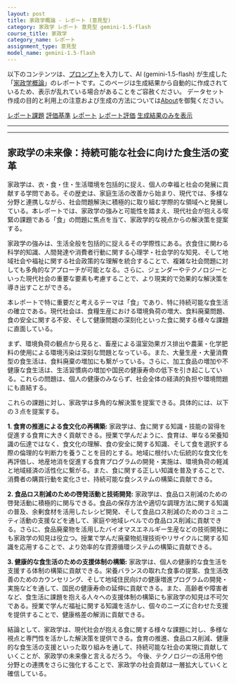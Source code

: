 ```yaml
---
layout: post
title: 家政学概論 - レポート (意見型)
category: 家政学 レポート 意見型 gemini-1.5-flash
course_title: 家政学
category_name: レポート
assignment_type: 意見型
model_name: gemini-1.5-flash
---
```


以下のコンテンツは、[プロンプト](http://127.0.0.1:8000/generated/家政学/gemini-1.5-flash/prompt_レポート-意見型.md)を入力して、AI (gemini-1.5-flash) が生成した「[家政学概論](/contents/家政学/)」のレポートです。このページは生成結果から自動的に作成されているため、表示が乱れている場合があることをご容赦ください。
データセット作成の目的と利用上の注意および生成の方法については[About](/About)を御覧ください。

[レポート課題](../レポート課題-意見型)
[評価基準](../評価基準-意見型)
[レポート](../レポート-意見型)
[レポート評価](../レポート評価-意見型)
[生成結果のみを表示](http://127.0.0.1:8000/generated/家政学/gemini-1.5-flash/レポート-意見型.md)
  

***
***
  
## 家政学の未来像：持続可能な社会に向けた食生活の変革

家政学は、衣・食・住・生活環境を包括的に捉え、個人の幸福と社会の発展に貢献する学問である。その歴史は、家庭生活の改善から始まり、現代では、多様な分野と連携しながら、社会問題解決に積極的に取り組む学際的な領域へと発展している。本レポートでは、家政学の強みと可能性を踏まえ、現代社会が抱える喫緊の課題である「食」の問題に焦点を当て、家政学的な視点からの解決策を提案する。

家政学の強みは、生活全般を包括的に捉えるその学際性にある。衣食住に関わる科学的知識、人間発達や消費者行動に関する心理学・社会学的な知見、そして地域社会や福祉に関する社会政策的な理解を統合することで、複雑な社会問題に対しても多角的なアプローチが可能となる。さらに、ジェンダーやテクノロジーといった現代社会の重要な要素も考慮することで、より現実的で効果的な解決策を導き出すことができる。

本レポートで特に重要だと考えるテーマは「食」であり、特に持続可能な食生活の確立である。現代社会は、食糧生産における環境負荷の増大、食料廃棄問題、食の安全に関する不安、そして健康問題の深刻化といった食に関する様々な課題に直面している。

まず、環境負荷の観点から見ると、畜産による温室効果ガス排出や農薬・化学肥料の使用による環境汚染は深刻な問題となっている。また、大量生産・大量消費型の食生活は、食料廃棄の増加にも繋がっている。さらに、加工食品の増加や不健康な食生活は、生活習慣病の増加や国民の健康寿命の低下を引き起こしている。これらの問題は、個人の健康のみならず、社会全体の経済的負担や環境問題にも直結する。

これらの課題に対し、家政学は多角的な解決策を提案できる。具体的には、以下の３点を提案する。

**1. 食育の推進による食文化の再構築:**  家政学は、食に関する知識・技能の習得を促進する食育に大きく貢献できる。授業で学んだように、食育は、単なる栄養知識の伝達ではなく、食文化の理解、食の安全に関する知識、そして食を選択する際の倫理的な判断力を養うことを目的とする。地域に根付いた伝統的な食文化を再評価し、地産地消を促進する食育プログラムの開発・実施は、環境負荷の軽減と地域経済の活性化に繋がる。また、食に関する正しい知識を普及することで、消費者の購買行動を変化させ、持続可能な食システムの構築に貢献できる。

**2. 食品ロス削減のための啓発活動と技術開発:** 家政学は、食品ロス削減のための啓発活動に積極的に関与できる。食品の保存方法や適切な調理方法に関する知識の普及、余剰食材を活用したレシピ開発、そして食品ロス削減のためのコミュニティ活動の支援などを通して、家庭や地域レベルでの食品ロス削減に貢献できる。さらに、食品廃棄物を活用したバイオマスエネルギー生産などの技術開発にも家政学の知見は役立つ。授業で学んだ廃棄物処理技術やリサイクルに関する知識を応用することで、より効率的な資源循環システムの構築に貢献できる。

**3. 健康的な食生活のための支援体制の構築:** 家政学は、個人の健康的な食生活を支援する体制の構築に貢献できる。栄養バランスの取れた食事の提案、食生活改善のためのカウンセリング、そして地域住民向けの健康増進プログラムの開発・実施などを通して、国民の健康寿命の延伸に貢献できる。また、高齢者や障害者など、食生活に課題を抱える人々への支援体制の構築にも家政学の知見は不可欠である。授業で学んだ福祉に関する知識を活かし、個々のニーズに合わせた支援を提供することで、健康格差の解消に貢献できる。


結論として、家政学は、現代社会が抱える食に関する様々な課題に対し、多様な視点と専門性を活かした解決策を提供できる。食育の推進、食品ロス削減、健康的な食生活の支援といった取り組みを通して、持続可能な社会の実現に貢献していくことが、家政学の未来像と言えるだろう。  今後、テクノロジーの活用や他分野との連携をさらに強化することで、家政学の社会貢献は一層拡大していくと確信している。
